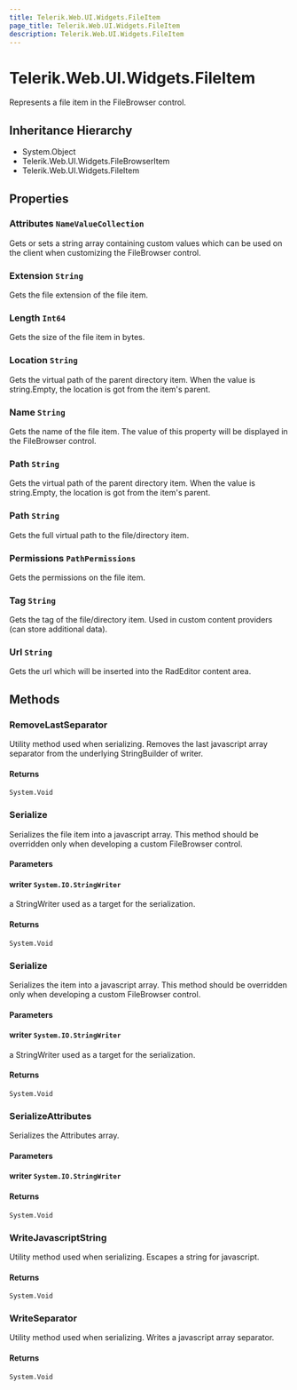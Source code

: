 ```yaml
---
title: Telerik.Web.UI.Widgets.FileItem
page_title: Telerik.Web.UI.Widgets.FileItem
description: Telerik.Web.UI.Widgets.FileItem
---
```


# Telerik.Web.UI.Widgets.FileItem

Represents a file item in the FileBrowser control.

## Inheritance Hierarchy

* System.Object
* Telerik.Web.UI.Widgets.FileBrowserItem
* Telerik.Web.UI.Widgets.FileItem

## Properties

###  Attributes `NameValueCollection`

Gets or sets a string array containing custom values which can be used on the client when 
            customizing the FileBrowser control.

###  Extension `String`

Gets the file extension of the file item.

###  Length `Int64`

Gets the size of the file item in bytes.

###  Location `String`

Gets the virtual path of the parent directory item. When the value is string.Empty, the location is got
            from the item's parent.

###  Name `String`

Gets the name of the file item. The value of this property will be displayed in the FileBrowser control.

###  Path `String`

Gets the virtual path of the parent directory item. When the value is string.Empty, the location is got
            from the item's parent.

###  Path `String`

Gets the full virtual path to the file/directory item.

###  Permissions `PathPermissions`

Gets the permissions on the file item.

###  Tag `String`

Gets the tag of the file/directory item. Used in custom content providers (can store additional data).

###  Url `String`

Gets the url which will be inserted into the RadEditor content area.

## Methods

###  RemoveLastSeparator

Utility method used when serializing. Removes the last javascript array separator from the underlying
            StringBuilder of writer.

#### Returns

`System.Void` 

###  Serialize

Serializes the file item into a javascript array. This method should be overridden only when developing 
            a custom FileBrowser control.

#### Parameters

#### writer `System.IO.StringWriter`

a StringWriter used as a target for the serialization.

#### Returns

`System.Void` 

###  Serialize

Serializes the item into a javascript array. This method should be overridden only when developing 
            a custom FileBrowser control.

#### Parameters

#### writer `System.IO.StringWriter`

a StringWriter used as a target for the serialization.

#### Returns

`System.Void` 

###  SerializeAttributes

Serializes the Attributes array.

#### Parameters

#### writer `System.IO.StringWriter`

#### Returns

`System.Void` 

###  WriteJavascriptString

Utility method used when serializing. Escapes a string for javascript.

#### Returns

`System.Void` 

###  WriteSeparator

Utility method used when serializing. Writes a javascript array separator.

#### Returns

`System.Void` 

